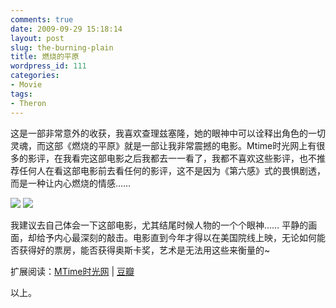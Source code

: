 ```yaml
---
comments: true
date: 2009-09-29 15:18:14
layout: post
slug: the-burning-plain
title: 燃烧的平原
wordpress_id: 111
categories:
- Movie
tags:
- Theron
---
```


这是一部非常意外的收获，我喜欢查理兹塞隆，她的眼神中可以诠释出角色的一切灵魂，而这部《燃烧的平原》就是一部让我非常震撼的电影。Mtime时光网上有很多的影评，在我看完这部电影之后我都去一一看了，我都不喜欢这些影评，也不推荐任何人在看这部电影前去看任何的影评，这不是因为《第六感》式的畏惧剧透，而是一种让内心燃烧的情感……




![](http://t.douban.com/lpic/s3581330.jpg) ![](/upload/The_burning_plain.jpg)




我建议去自己体会一下这部电影，尤其结尾时候人物的一个个眼神…… 平静的画面，却给予内心最深刻的敲击。电影直到今年才得以在美国院线上映，无论如何能否获得好的票房，能否获得奥斯卡奖，艺术是无法用这些来衡量的~




扩展阅读：[MTime时光网](http://www.mtime.com/movie/82603/) | [豆瓣](http://www.douban.com/subject/2147874/)




以上。
